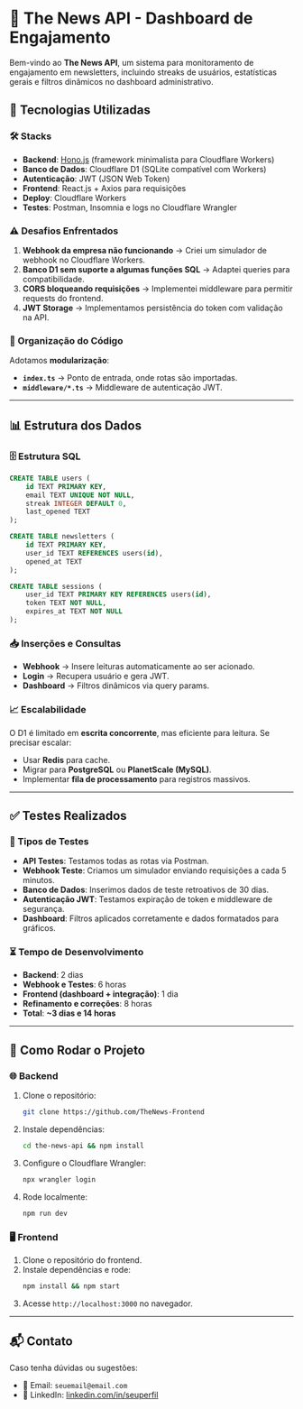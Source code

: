 # 📢 The News API - Dashboard de Engajamento

Bem-vindo ao **The News API**, um sistema para monitoramento de engajamento em newsletters, incluindo streaks de usuários, estatísticas gerais e filtros dinâmicos no dashboard administrativo.

## 🚀 Tecnologias Utilizadas

### **🛠️ Stacks**
- **Backend**: [Hono.js](https://hono.dev/) (framework minimalista para Cloudflare Workers)
- **Banco de Dados**: Cloudflare D1 (SQLite compatível com Workers)
- **Autenticação**: JWT (JSON Web Token)
- **Frontend**: React.js + Axios para requisições
- **Deploy**: Cloudflare Workers
- **Testes**: Postman, Insomnia e logs no Cloudflare Wrangler

### **⚠️ Desafios Enfrentados**
1. **Webhook da empresa não funcionando** → Criei um simulador de webhook no Cloudflare Workers.
2. **Banco D1 sem suporte a algumas funções SQL** → Adaptei queries para compatibilidade.
3. **CORS bloqueando requisições** → Implementei middleware para permitir requests do frontend.
4. **JWT Storage** → Implementamos persistência do token com validação na API.

### **📂 Organização do Código**
Adotamos **modularização**:
- **`index.ts`** → Ponto de entrada, onde rotas são importadas.
- **`middleware/*.ts`** → Middleware de autenticação JWT.
---

## 📊 Estrutura dos Dados

### **🗄️ Estrutura SQL**

```sql
CREATE TABLE users (
    id TEXT PRIMARY KEY,
    email TEXT UNIQUE NOT NULL,
    streak INTEGER DEFAULT 0,
    last_opened TEXT
);

CREATE TABLE newsletters (
    id TEXT PRIMARY KEY,
    user_id TEXT REFERENCES users(id),
    opened_at TEXT
);

CREATE TABLE sessions (
    user_id TEXT PRIMARY KEY REFERENCES users(id),
    token TEXT NOT NULL,
    expires_at TEXT NOT NULL
);
```

### **📥 Inserções e Consultas**
- **Webhook** → Insere leituras automaticamente ao ser acionado.
- **Login** → Recupera usuário e gera JWT.
- **Dashboard** → Filtros dinâmicos via query params.

### **📈 Escalabilidade**
O D1 é limitado em **escrita concorrente**, mas eficiente para leitura. Se precisar escalar:
- Usar **Redis** para cache.
- Migrar para **PostgreSQL** ou **PlanetScale (MySQL)**.
- Implementar **fila de processamento** para registros massivos.

---

## ✅ Testes Realizados

### **🔬 Tipos de Testes**
- **API Testes**: Testamos todas as rotas via Postman.
- **Webhook Teste**: Criamos um simulador enviando requisições a cada 5 minutos.
- **Banco de Dados**: Inserimos dados de teste retroativos de 30 dias.
- **Autenticação JWT**: Testamos expiração de token e middleware de segurança.
- **Dashboard**: Filtros aplicados corretamente e dados formatados para gráficos.

### **⏳ Tempo de Desenvolvimento**
- **Backend**: 2 dias
- **Webhook e Testes**: 6 horas
- **Frontend (dashboard + integração)**: 1 dia
- **Refinamento e correções**: 8 horas
- **Total**: **~3 dias e 14 horas**
---

## 📌 Como Rodar o Projeto

### **🌐 Backend**
1. Clone o repositório:
   ```bash
   git clone https://github.com/TheNews-Frontend
   ```
2. Instale dependências:
   ```bash
   cd the-news-api && npm install
   ```
3. Configure o Cloudflare Wrangler:
   ```bash
   npx wrangler login
   ```
4. Rode localmente:
   ```bash
   npm run dev
   ```

### **🖥️ Frontend**
1. Clone o repositório do frontend.
2. Instale dependências e rode:
   ```bash
   npm install && npm start
   ```
3. Acesse `http://localhost:3000` no navegador.

---

## 📬 Contato
Caso tenha dúvidas ou sugestões:
- 📧 Email: `seuemail@email.com`
- 💼 LinkedIn: [linkedin.com/in/seuperfil](https://linkedin.com/in/seuperfil)

